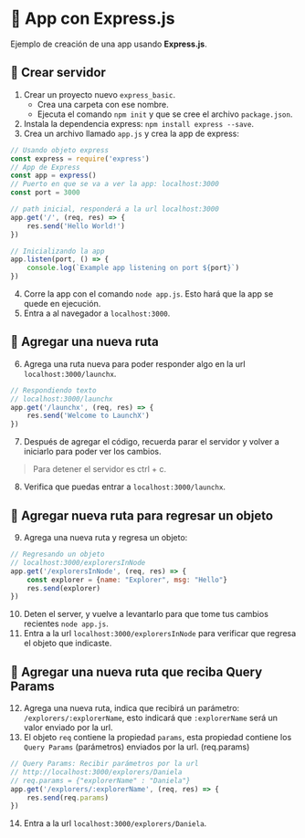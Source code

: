 # 🌟 App con Express.js

Ejemplo de creación de una app usando **Express.js**.

## 🔵 Crear servidor

1. Crear un proyecto nuevo `express_basic`.
    * Crea una carpeta con ese nombre.
    * Ejecuta el comando `npm init` y que se cree el archivo `package.json`.
2. Instala la dependencia express: `npm install express --save`.
3. Crea un archivo llamado `app.js` y crea la app de express:
```js
// Usando objeto express
const express = require('express')
// App de Express
const app = express()
// Puerto en que se va a ver la app: localhost:3000
const port = 3000

// path inicial, responderá a la url localhost:3000
app.get('/', (req, res) => {
    res.send('Hello World!')
})

// Inicializando la app
app.listen(port, () => {
    console.log(`Example app listening on port ${port}`)
})
```
4. Corre la app con el comando `node app.js`. Esto hará que la app se quede en ejecución.
5. Entra a al navegador a `localhost:3000`.

## 🔵 Agregar una nueva ruta

6. Agrega una ruta nueva para poder responder algo en la url `localhost:3000/launchx`.
```js
// Respondiendo texto
// localhost:3000/launchx
app.get('/launchx', (req, res) => {
    res.send('Welcome to LaunchX')
})
```
7. Después de agregar el código, recuerda parar el servidor y volver a iniciarlo para poder ver los cambios.
> Para detener el servidor es ctrl + c.
8. Verifica que puedas entrar a `localhost:3000/launchx`.

## 🔵 Agregar nueva ruta para regresar un objeto

9. Agrega una nueva ruta y regresa un objeto:
```js
// Regresando un objeto
// localhost:3000/explorersInNode
app.get('/explorersInNode', (req, res) => {
    const explorer = {name: "Explorer", msg: "Hello"}
    res.send(explorer)
})
```
10. Deten el server, y vuelve a levantarlo para que tome tus cambios recientes `node app.js`.
11. Entra a la url `localhost:3000/explorersInNode` para verificar que regresa el objeto que indicaste.

## 🔵 Agregar una nueva ruta que reciba Query Params

12. Agrega una nueva ruta, indica que recibirá un parámetro: `/explorers/:explorerName`, esto indicará que `:explorerName` será un valor enviado por la url.
13. El objeto `req` contiene la propiedad `params`, esta propiedad contiene los `Query Params` (parámetros) enviados por la url. (req.params)
```js
// Query Params: Recibir parámetros por la url
// http://localhost:3000/explorers/Daniela
// req.params = {"explorerName" : "Daniela"}
app.get('/explorers/:explorerName', (req, res) => {
    res.send(req.params)
})
```
14.  Entra a la url `localhost:3000/explorers/Daniela`.